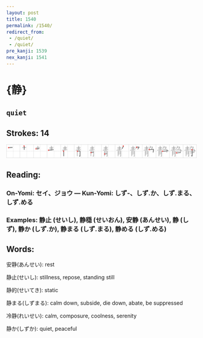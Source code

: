 ```yaml
---
layout: post
title: 1540
permalink: /1540/
redirect_from:
 - /quiet/
 - /quiet/
pre_kanji: 1539
nex_kanji: 1541
---
```


# {静}

## `quiet`

## Strokes: 14

<div class="stroke"><img src="../images/E99D99.png" /></div>

## Reading:

### On-Yomi: セイ、ジョウ &mdash; Kun-Yomi: しず-、しず.か、しず.まる、しず.める

### Examples: 静止 (せいし), 静穏 (せいおん), 安静 (あんせい), 静 (しず), 静か (しず.か), 静まる (しず.まる), 静める (しず.める)

## Words:

安静(あんせい): rest

静止(せいし): stillness, repose, standing still

静的(せいてき): static

静まる(しずまる): calm down, subside, die down, abate, be suppressed

冷静(れいせい): calm, composure, coolness, serenity

静か(しずか): quiet, peaceful
